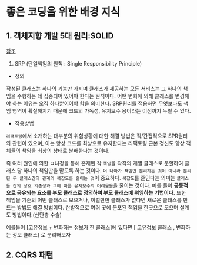 # 좋은 코딩을 위한 배경 지식

## 1. 객체지향 개발 5대 원리:SOLID

[참조](https://www.nextree.co.kr/p6960/)

1. SRP (단일책임의 원칙 : Single Responsibility Principle)

- 정의

작성된 클래스는 하나의 기능만 가지며 클래스가 제공하는 모든 서비스는 그 하나의 책임을 수행하는 데 집중되어 있어야 한다는 원칙이다. 어떤 변화에 의해 클래스를 변경해야 하는 이유는 오직 하나뿐이어야 함을 의미한다.
SRP원리를 적용하면 무엇보다도 책임 영역이 확실해지기 때문에 코드의 가독성, 유지보수 용이라는 이점까지 누릴 수 있다.

- 적용방법

`리팩토링`에서 소개하는 대부분의 위험상황에 대한 해결 방법은 직/간접적으로 SPR원리와 관련이 있으며, 이는 항상 코드를 최상으로 유지한다는 리팩토링 근본 정신도 항상 객체들의 책임을 최상의 상태로 분배한다는 것이다.

즉 여러 원인에 의한 ㅂ녀경을 통해 혼재된 각 `책임`을 각각의 개별 클래스로 분할하여 클래스 당 하나의 책임만을 맡도록 하는 것이다. `더 나아가 책임만 분리하는 것이 아니라 분리된 두 클래스간의 관계의 복잡도를 줄이는 것`이 중요하다. `복잡도`를 줄인다는 의미는 `클래스들 간의 상호 의존성과 그에 따른 유지보수의 어려움을`을 줄이는 것이다. 예를 들어 **공통적으로 공유되는 요소를 부모 클래스로 정의하여 부모 클래스에 위임하는 기법이다.** 또한 책임을 기존의 어떤 클래스로 모으거나, 이럴만한 클래스가 없다면 새로운 클래스를 만드는 방법도 해결 방법이다. 산발적으로 여러 곳에 분포된 책임을 한곳으로 모으며 설계도 방법이다.(산탄총 수술)

예를들어 [고유정보 + 변화하는 정보가 한 클래스]에 있다면 [ 고유정보 클래스 , 변화하는 정보 클래스] 로 분리해보자

## 2. CQRS 패턴
